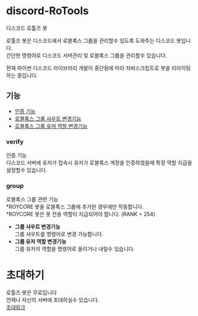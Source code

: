 # discord-RoTools
디스코드 로툴즈 봇  

로툴즈 봇은 디스코드에서 로블록스 그룹을 관리할수 있도록 도와주는 디스코드 봇입니다.  
간단한 명령어로 디스코드 서버관리 및 로블록스 그룹을 관리할수 있습니다.  

현재 파이썬 디스코드 라이브러리 개발이 중단됨에 따라 자바스크립트로 봇을 리라이팅 하는 중입니다.

## 기능
- [인증 기능](#verify)
- [로블록스 그룹 샤우트 변경기능](#group)
- [로블록스 그룹 유저 역할 변경기능](#group)

### verify
인증 기능  
디스코드 서버에 유저가 접속시 유저가 로블록스 계정을 인증하였을때 특정 역할 지급을 설정할수 있습니다.

### group
로블록스 그룹 관련 기능  
*ROYCORE 봇을 로블록스 그룹에 추가한 경우에만 작동합니다.  
*ROYCORE 봇은 봇 전용 역할이 지급되어야 합니다. (RANK = 254)  
  
- **그룹 샤우트 변경기능**  
    그룹 샤우트를 명령어로 변경 가능합니다.
- **그룹 유저 역할 변경기능**  
    그룹 유저의 역할을 명령어로 올리거나 내릴수 있습니다.

# 초대하기
로툴즈 봇은 무료입니다  
언제나 자신의 서버에 초대하실수 있습니다.  
[초대링크](https://discord.com/oauth2/authorize?client_id=880739887601557524&permissions=8&redirect_uri=http%3A%2F%2Fwww.rotools.kro.kr&response_type=code&scope=guilds.join%20guilds%20bot%20applications.commands)
